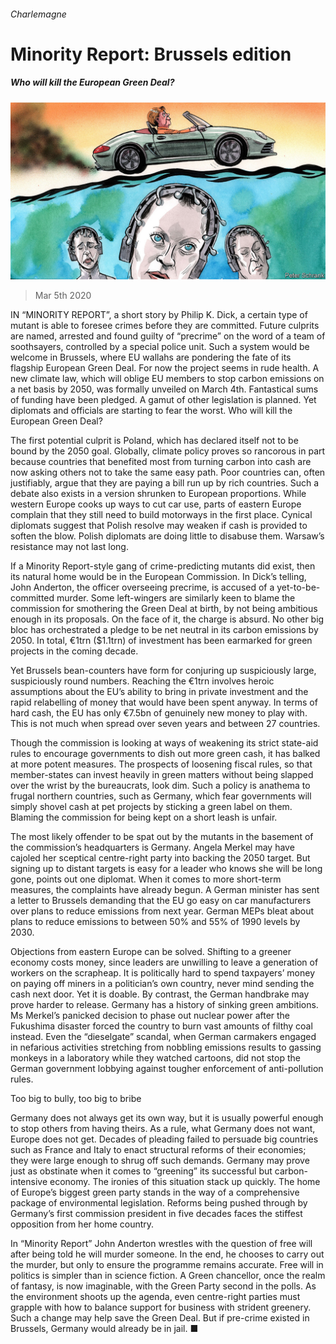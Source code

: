 ###### Charlemagne

# Minority Report: Brussels edition 

##### Who will kill the European Green Deal? 

![image](images/20200307_EUD000.jpg) 

> Mar 5th 2020 

IN “MINORITY REPORT”, a short story by Philip K. Dick, a certain type of mutant is able to foresee crimes before they are committed. Future culprits are named, arrested and found guilty of “precrime” on the word of a team of soothsayers, controlled by a special police unit. Such a system would be welcome in Brussels, where EU wallahs are pondering the fate of its flagship European Green Deal. For now the project seems in rude health. A new climate law, which will oblige EU members to stop carbon emissions on a net basis by 2050, was formally unveiled on March 4th. Fantastical sums of funding have been pledged. A gamut of other legislation is planned. Yet diplomats and officials are starting to fear the worst. Who will kill the European Green Deal?

The first potential culprit is Poland, which has declared itself not to be bound by the 2050 goal. Globally, climate policy proves so rancorous in part because countries that benefited most from turning carbon into cash are now asking others not to take the same easy path. Poor countries can, often justifiably, argue that they are paying a bill run up by rich countries. Such a debate also exists in a version shrunken to European proportions. While western Europe cooks up ways to cut car use, parts of eastern Europe complain that they still need to build motorways in the first place. Cynical diplomats suggest that Polish resolve may weaken if cash is provided to soften the blow. Polish diplomats are doing little to disabuse them. Warsaw’s resistance may not last long.


If a Minority Report-style gang of crime-predicting mutants did exist, then its natural home would be in the European Commission. In Dick’s telling, John Anderton, the officer overseeing precrime, is accused of a yet-to-be-committed murder. Some left-wingers are similarly keen to blame the commission for smothering the Green Deal at birth, by not being ambitious enough in its proposals. On the face of it, the charge is absurd. No other big bloc has orchestrated a pledge to be net neutral in its carbon emissions by 2050. In total, €1trn ($1.1trn) of investment has been earmarked for green projects in the coming decade.

Yet Brussels bean-counters have form for conjuring up suspiciously large, suspiciously round numbers. Reaching the €1trn involves heroic assumptions about the EU’s ability to bring in private investment and the rapid relabelling of money that would have been spent anyway. In terms of hard cash, the EU has only €7.5bn of genuinely new money to play with. This is not much when spread over seven years and between 27 countries.

Though the commission is looking at ways of weakening its strict state-aid rules to encourage governments to dish out more green cash, it has balked at more potent measures. The prospects of loosening fiscal rules, so that member-states can invest heavily in green matters without being slapped over the wrist by the bureaucrats, look dim. Such a policy is anathema to frugal northern countries, such as Germany, which fear governments will simply shovel cash at pet projects by sticking a green label on them. Blaming the commission for being kept on a short leash is unfair.

The most likely offender to be spat out by the mutants in the basement of the commission’s headquarters is Germany. Angela Merkel may have cajoled her sceptical centre-right party into backing the 2050 target. But signing up to distant targets is easy for a leader who knows she will be long gone, points out one diplomat. When it comes to more short-term measures, the complaints have already begun. A German minister has sent a letter to Brussels demanding that the EU go easy on car manufacturers over plans to reduce emissions from next year. German MEPs bleat about plans to reduce emissions to between 50% and 55% of 1990 levels by 2030.

Objections from eastern Europe can be solved. Shifting to a greener economy costs money, since leaders are unwilling to leave a generation of workers on the scrapheap. It is politically hard to spend taxpayers’ money on paying off miners in a politician’s own country, never mind sending the cash next door. Yet it is doable. By contrast, the German handbrake may prove harder to release. Germany has a history of sinking green ambitions. Ms Merkel’s panicked decision to phase out nuclear power after the Fukushima disaster forced the country to burn vast amounts of filthy coal instead. Even the “dieselgate” scandal, when German carmakers engaged in nefarious activities stretching from nobbling emissions results to gassing monkeys in a laboratory while they watched cartoons, did not stop the German government lobbying against tougher enforcement of anti-pollution rules.

Too big to bully, too big to bribe

Germany does not always get its own way, but it is usually powerful enough to stop others from having theirs. As a rule, what Germany does not want, Europe does not get. Decades of pleading failed to persuade big countries such as France and Italy to enact structural reforms of their economies; they were large enough to shrug off such demands. Germany may prove just as obstinate when it comes to “greening” its successful but carbon-intensive economy. The ironies of this situation stack up quickly. The home of Europe’s biggest green party stands in the way of a comprehensive package of environmental legislation. Reforms being pushed through by Germany’s first commission president in five decades faces the stiffest opposition from her home country.

In “Minority Report” John Anderton wrestles with the question of free will after being told he will murder someone. In the end, he chooses to carry out the murder, but only to ensure the programme remains accurate. Free will in politics is simpler than in science fiction. A Green chancellor, once the realm of fantasy, is now imaginable, with the Green Party second in the polls. As the environment shoots up the agenda, even centre-right parties must grapple with how to balance support for business with strident greenery. Such a change may help save the Green Deal. But if pre-crime existed in Brussels, Germany would already be in jail. ■

